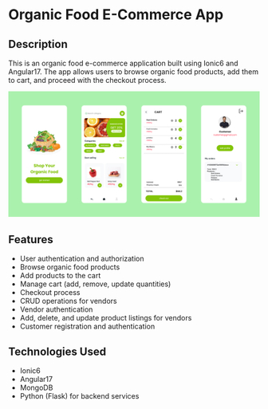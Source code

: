 # Organic Food E-Commerce App

## Description

This is an organic food e-commerce application built using Ionic6 and Angular17. The app allows users to browse organic food products, add them to cart, and proceed with the checkout process.

![App Screenshot](app.png)

## Features

- User authentication and authorization
- Browse organic food products
- Add products to the cart
- Manage cart (add, remove, update quantities)
- Checkout process
- CRUD operations for vendors
- Vendor authentication
- Add, delete, and update product listings for vendors
- Customer registration and authentication

## Technologies Used

- Ionic6
- Angular17
- MongoDB
- Python (Flask) for backend services

